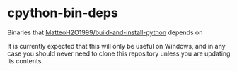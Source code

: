 # cpython-bin-deps
Binaries that [MatteoH2O1999/build-and-install-python](https://github.com/MatteoH2O1999/build-and-install-python) depends on

It is currently expected that this will only be useful on Windows,
and in any case you should never need to clone this repository
unless you are updating its contents.
